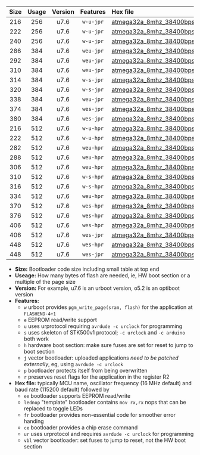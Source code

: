 |Size|Usage|Version|Features|Hex file|
|:-:|:-:|:-:|:-:|:--|
|216|256|u7.6|`w-u-jpr`|[atmega32a_8mhz_38400bps_ur_vbl.hex](https://raw.githubusercontent.com/stefanrueger/urboot/main/atmega32a_8mhz_38400bps_ur_vbl.hex)|
|222|256|u7.6|`w-u-jpr`|[atmega32a_8mhz_38400bps_lednop_ur_vbl.hex](https://raw.githubusercontent.com/stefanrueger/urboot/main/atmega32a_8mhz_38400bps_lednop_ur_vbl.hex)|
|240|256|u7.6|`w-u-jpr`|[atmega32a_8mhz_38400bps_lednop_fr_ur_vbl.hex](https://raw.githubusercontent.com/stefanrueger/urboot/main/atmega32a_8mhz_38400bps_lednop_fr_ur_vbl.hex)|
|286|384|u7.6|`weu-jpr`|[atmega32a_8mhz_38400bps_ee_ur_vbl.hex](https://raw.githubusercontent.com/stefanrueger/urboot/main/atmega32a_8mhz_38400bps_ee_ur_vbl.hex)|
|292|384|u7.6|`weu-jpr`|[atmega32a_8mhz_38400bps_ee_lednop_ur_vbl.hex](https://raw.githubusercontent.com/stefanrueger/urboot/main/atmega32a_8mhz_38400bps_ee_lednop_ur_vbl.hex)|
|310|384|u7.6|`weu-jpr`|[atmega32a_8mhz_38400bps_ee_lednop_fr_ur_vbl.hex](https://raw.githubusercontent.com/stefanrueger/urboot/main/atmega32a_8mhz_38400bps_ee_lednop_fr_ur_vbl.hex)|
|314|384|u7.6|`w-s-jpr`|[atmega32a_8mhz_38400bps_vbl.hex](https://raw.githubusercontent.com/stefanrueger/urboot/main/atmega32a_8mhz_38400bps_vbl.hex)|
|320|384|u7.6|`w-s-jpr`|[atmega32a_8mhz_38400bps_lednop_vbl.hex](https://raw.githubusercontent.com/stefanrueger/urboot/main/atmega32a_8mhz_38400bps_lednop_vbl.hex)|
|338|384|u7.6|`weu-jpr`|[atmega32a_8mhz_38400bps_ee_lednop_fr_ce_ur_vbl.hex](https://raw.githubusercontent.com/stefanrueger/urboot/main/atmega32a_8mhz_38400bps_ee_lednop_fr_ce_ur_vbl.hex)|
|374|384|u7.6|`wes-jpr`|[atmega32a_8mhz_38400bps_ee_vbl.hex](https://raw.githubusercontent.com/stefanrueger/urboot/main/atmega32a_8mhz_38400bps_ee_vbl.hex)|
|380|384|u7.6|`wes-jpr`|[atmega32a_8mhz_38400bps_ee_lednop_vbl.hex](https://raw.githubusercontent.com/stefanrueger/urboot/main/atmega32a_8mhz_38400bps_ee_lednop_vbl.hex)|
|216|512|u7.6|`w-u-hpr`|[atmega32a_8mhz_38400bps_ur.hex](https://raw.githubusercontent.com/stefanrueger/urboot/main/atmega32a_8mhz_38400bps_ur.hex)|
|222|512|u7.6|`w-u-hpr`|[atmega32a_8mhz_38400bps_lednop_ur.hex](https://raw.githubusercontent.com/stefanrueger/urboot/main/atmega32a_8mhz_38400bps_lednop_ur.hex)|
|282|512|u7.6|`weu-hpr`|[atmega32a_8mhz_38400bps_ee_ur.hex](https://raw.githubusercontent.com/stefanrueger/urboot/main/atmega32a_8mhz_38400bps_ee_ur.hex)|
|288|512|u7.6|`weu-hpr`|[atmega32a_8mhz_38400bps_ee_lednop_ur.hex](https://raw.githubusercontent.com/stefanrueger/urboot/main/atmega32a_8mhz_38400bps_ee_lednop_ur.hex)|
|306|512|u7.6|`weu-hpr`|[atmega32a_8mhz_38400bps_ee_lednop_fr_ur.hex](https://raw.githubusercontent.com/stefanrueger/urboot/main/atmega32a_8mhz_38400bps_ee_lednop_fr_ur.hex)|
|310|512|u7.6|`w-s-hpr`|[atmega32a_8mhz_38400bps.hex](https://raw.githubusercontent.com/stefanrueger/urboot/main/atmega32a_8mhz_38400bps.hex)|
|316|512|u7.6|`w-s-hpr`|[atmega32a_8mhz_38400bps_lednop.hex](https://raw.githubusercontent.com/stefanrueger/urboot/main/atmega32a_8mhz_38400bps_lednop.hex)|
|334|512|u7.6|`weu-hpr`|[atmega32a_8mhz_38400bps_ee_lednop_fr_ce_ur.hex](https://raw.githubusercontent.com/stefanrueger/urboot/main/atmega32a_8mhz_38400bps_ee_lednop_fr_ce_ur.hex)|
|370|512|u7.6|`wes-hpr`|[atmega32a_8mhz_38400bps_ee.hex](https://raw.githubusercontent.com/stefanrueger/urboot/main/atmega32a_8mhz_38400bps_ee.hex)|
|376|512|u7.6|`wes-hpr`|[atmega32a_8mhz_38400bps_ee_lednop.hex](https://raw.githubusercontent.com/stefanrueger/urboot/main/atmega32a_8mhz_38400bps_ee_lednop.hex)|
|406|512|u7.6|`wes-hpr`|[atmega32a_8mhz_38400bps_ee_lednop_fr.hex](https://raw.githubusercontent.com/stefanrueger/urboot/main/atmega32a_8mhz_38400bps_ee_lednop_fr.hex)|
|406|512|u7.6|`wes-jpr`|[atmega32a_8mhz_38400bps_ee_lednop_fr_vbl.hex](https://raw.githubusercontent.com/stefanrueger/urboot/main/atmega32a_8mhz_38400bps_ee_lednop_fr_vbl.hex)|
|448|512|u7.6|`wes-hpr`|[atmega32a_8mhz_38400bps_ee_lednop_fr_ce.hex](https://raw.githubusercontent.com/stefanrueger/urboot/main/atmega32a_8mhz_38400bps_ee_lednop_fr_ce.hex)|
|448|512|u7.6|`wes-jpr`|[atmega32a_8mhz_38400bps_ee_lednop_fr_ce_vbl.hex](https://raw.githubusercontent.com/stefanrueger/urboot/main/atmega32a_8mhz_38400bps_ee_lednop_fr_ce_vbl.hex)|

- **Size:** Bootloader code size including small table at top end
- **Useage:** How many bytes of flash are needed, ie, HW boot section or a multiple of the page size
- **Version:** For example, u7.6 is an urboot version, o5.2 is an optiboot version
- **Features:**
  + `w` urboot provides `pgm_write_page(sram, flash)` for the application at `FLASHEND-4+1`
  + `e` EEPROM read/write support
  + `u` uses urprotocol requiring `avrdude -c urclock` for programming
  + `s` uses skeleton of STK500v1 protocol; `-c urclock` and `-c arduino` both work
  + `h` hardware boot section: make sure fuses are set for reset to jump to boot section
  + `j` vector bootloader: uploaded applications *need to be patched externally*, eg, using `avrdude -c urclock`
  + `p` bootloader protects itself from being overwritten
  + `r` preserves reset flags for the application in the register R2
- **Hex file:** typically MCU name, oscillator frequency (16 MHz default) and baud rate (115200 default) followed by
  + `ee` bootloader supports EEPROM read/write
  + `lednop` "template" bootloader contains `mov rx,rx` nops that can be replaced to toggle LEDs
  + `fr` bootloader provides non-essential code for smoother error handing
  + `ce` bootloader provides a chip erase command
  + `ur` uses urprotocol and requires `avrdude -c urclock` for programming
  + `vbl` vector bootloader: set fuses to jump to reset, not the HW boot section
